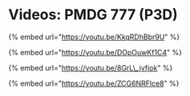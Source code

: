 # Videos: PMDG 777 \(P3D\)

{% embed url="https://youtu.be/KkqRDhBbr9U" %}

{% embed url="https://youtu.be/DOpOuwKf1C4" %}

{% embed url="https://youtu.be/8GrL\_jvfjok" %}

{% embed url="https://youtu.be/ZCG6NRFlce8" %}



